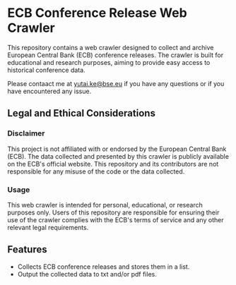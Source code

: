 # ECB Conference Release Web Crawler
This repository contains a web crawler designed to collect and archive European Central Bank (ECB) conference releases. The crawler is built for educational and research purposes, aiming to provide easy access to historical conference data.

Please contaact me at yutai.ke@bse.eu if you have any questions or if you have encountered any issue.

## Legal and Ethical Considerations

### Disclaimer
This project is not affiliated with or endorsed by the European Central Bank (ECB). The data collected and presented by this crawler is publicly available on the ECB's official website. This repository and its contributors are not responsible for any misuse of the code or the data collected.

### Usage
This web crawler is intended for personal, educational, or research purposes only. Users of this repository are responsible for ensuring their use of the crawler complies with the ECB's terms of service and any other relevant legal requirements.

## Features
- Collects ECB conference releases and stores them in a list.
- Output the collected data to txt and/or pdf files.


